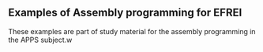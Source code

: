 ## Examples of Assembly programming for EFREI

These examples are part of study material for the assembly programming in the APPS subject.w

